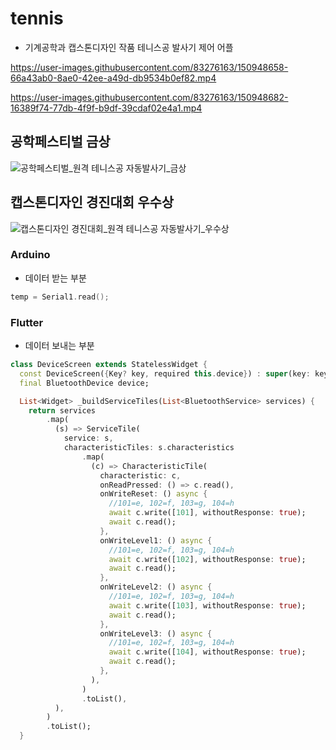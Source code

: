 # tennis
* 기계공학과 캡스톤디자인 작품 테니스공 발사기 제어 어플


https://user-images.githubusercontent.com/83276163/150948658-66a43ab0-8ae0-42ee-a49d-db9534b0ef82.mp4




https://user-images.githubusercontent.com/83276163/150948682-16389f74-77db-4f9f-b9df-39cdaf02e4a1.mp4


## 공학페스티벌 금상
![공학페스티벌_원격 테니스공 자동발사기_금상](https://user-images.githubusercontent.com/83276163/150948966-188618f6-6234-4197-ae59-c2d12339b38a.png)


## 캡스톤디자인 경진대회 우수상
![캡스톤디자인 경진대회_원격 테니스공 자동발사기_우수상](https://user-images.githubusercontent.com/83276163/150949027-d287dca0-6860-40e3-b0ee-ca6f91b1563d.jpg)



### Arduino
* 데이터 받는 부분

``` C
temp = Serial1.read();
```

### Flutter
* 데이터 보내는 부분

``` Dart
class DeviceScreen extends StatelessWidget {
  const DeviceScreen({Key? key, required this.device}) : super(key: key);
  final BluetoothDevice device;

  List<Widget> _buildServiceTiles(List<BluetoothService> services) {
    return services
        .map(
          (s) => ServiceTile(
            service: s,
            characteristicTiles: s.characteristics
                .map(
                  (c) => CharacteristicTile(
                    characteristic: c,
                    onReadPressed: () => c.read(),
                    onWriteReset: () async {
                      //101=e, 102=f, 103=g, 104=h
                      await c.write([101], withoutResponse: true);
                      await c.read();
                    },
                    onWriteLevel1: () async {
                      //101=e, 102=f, 103=g, 104=h
                      await c.write([102], withoutResponse: true);
                      await c.read();
                    },
                    onWriteLevel2: () async {
                      //101=e, 102=f, 103=g, 104=h
                      await c.write([103], withoutResponse: true);
                      await c.read();
                    },
                    onWriteLevel3: () async {
                      //101=e, 102=f, 103=g, 104=h
                      await c.write([104], withoutResponse: true);
                      await c.read();
                    },
                  ),
                )
                .toList(),
          ),
        )
        .toList();
  }
```
